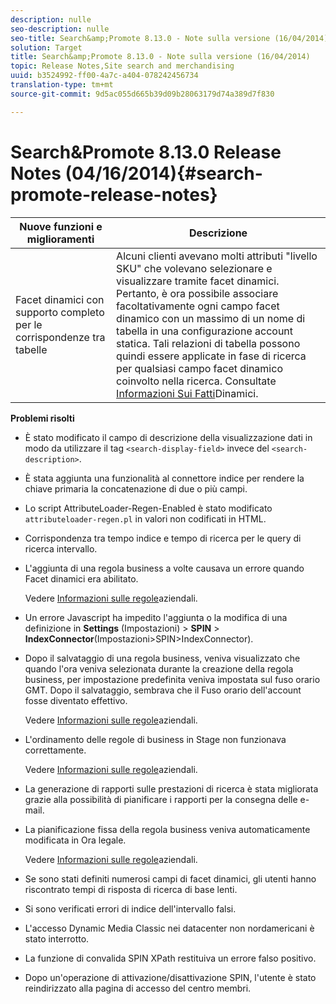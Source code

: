 ```yaml
---
description: nulle
seo-description: nulle
seo-title: Search&amp;Promote 8.13.0 - Note sulla versione (16/04/2014)
solution: Target
title: Search&amp;Promote 8.13.0 - Note sulla versione (16/04/2014)
topic: Release Notes,Site search and merchandising
uuid: b3524992-ff00-4a7c-a404-078242456734
translation-type: tm+mt
source-git-commit: 9d5ac055d665b39d09b28063179d74a389d7f830

---
```



# Search&amp;Promote 8.13.0 Release Notes (04/16/2014){#search-promote-release-notes}

| Nuove funzioni e miglioramenti | Descrizione |
|----------------------------------------------|---------------------------------------------------------------------------------------------------------------------------------------------------------------------------------------------------------------------------------------------------------------------------------------------------------------------------------------------------------------------------------------------|
| Facet dinamici con supporto completo per le corrispondenze tra tabelle | Alcuni clienti avevano molti attributi &quot;livello SKU&quot; che volevano selezionare e visualizzare tramite facet dinamici. Pertanto, è ora possibile associare facoltativamente ogni campo facet dinamico con un massimo di un nome di tabella in una configurazione account statica. Tali relazioni di tabella possono quindi essere applicate in fase di ricerca per qualsiasi campo facet dinamico coinvolto nella ricerca. Consultate [Informazioni Sui Fatti](../c-about-design-menu/c-about-dynamic-facets.md#concept_E65A70C9C2E04804BF24FBE1B3CAD899)Dinamici. |

**Problemi risolti**

* È stato modificato il campo di descrizione della visualizzazione dati in modo da utilizzare il tag `<search-display-field>` invece del `<search-description>`.
* È stata aggiunta una funzionalità al connettore indice per rendere la chiave primaria la concatenazione di due o più campi.
* Lo script AttributeLoader-Regen-Enabled è stato modificato `attributeloader-regen.pl` in valori non codificati in HTML.
* Corrispondenza tra tempo indice e tempo di ricerca per le query di ricerca intervallo.
* L&#39;aggiunta di una regola business a volte causava un errore quando Facet dinamici era abilitato.

   Vedere [Informazioni sulle regole](../c-about-rules-menu/c-about-business-rules.md#concept_2A93D76216754D3D8412CDEA00BD26BD)aziendali.

* Un errore Javascript ha impedito l&#39;aggiunta o la modifica di una definizione in **Settings** (Impostazioni) > **SPIN** > **IndexConnector**(Impostazioni>SPIN>IndexConnector).
* Dopo il salvataggio di una regola business, veniva visualizzato che quando l&#39;ora veniva selezionata durante la creazione della regola business, per impostazione predefinita veniva impostata sul fuso orario GMT. Dopo il salvataggio, sembrava che il Fuso orario dell&#39;account fosse diventato effettivo.

   Vedere [Informazioni sulle regole](../c-about-rules-menu/c-about-business-rules.md#concept_2A93D76216754D3D8412CDEA00BD26BD)aziendali.

* L&#39;ordinamento delle regole di business in Stage non funzionava correttamente.

   Vedere [Informazioni sulle regole](../c-about-rules-menu/c-about-business-rules.md#concept_2A93D76216754D3D8412CDEA00BD26BD)aziendali.

* La generazione di rapporti sulle prestazioni di ricerca è stata migliorata grazie alla possibilità di pianificare i rapporti per la consegna delle e-mail.
* La pianificazione fissa della regola business veniva automaticamente modificata in Ora legale.

   Vedere [Informazioni sulle regole](../c-about-rules-menu/c-about-business-rules.md#concept_2A93D76216754D3D8412CDEA00BD26BD)aziendali.

* Se sono stati definiti numerosi campi di facet dinamici, gli utenti hanno riscontrato tempi di risposta di ricerca di base lenti.
* Si sono verificati errori di indice dell&#39;intervallo falsi.
* L&#39;accesso Dynamic Media Classic nei datacenter non nordamericani è stato interrotto.
* La funzione di convalida SPIN XPath restituiva un errore falso positivo.

* Dopo un&#39;operazione di attivazione/disattivazione SPIN, l&#39;utente è stato reindirizzato alla pagina di accesso del centro membri.

